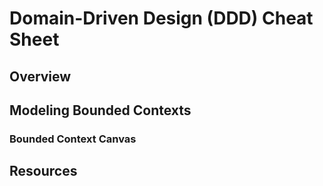 # Domain-Driven Design (DDD) Cheat Sheet



## Overview



## Modeling Bounded Contexts

### Bounded Context Canvas




## Resources

